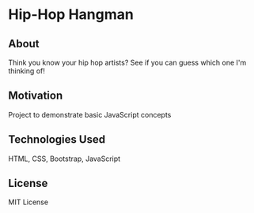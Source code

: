 # Hip-Hop Hangman

## About
Think you know your hip hop artists? See if you can guess which one I'm thinking of!

## Motivation
Project to demonstrate basic JavaScript concepts

## Technologies Used 
HTML, CSS, Bootstrap, JavaScript

## License 
MIT License
